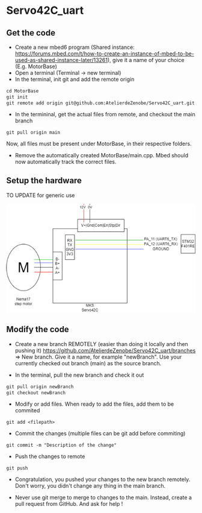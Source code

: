# Servo42C_uart

## Get the code

- Create a new mbed6 program (Shared instance: https://forums.mbed.com/t/how-to-create-an-instance-of-mbed-to-be-used-as-shared-instance-later/13261), give it a name of your choice (E.g. MotorBase)
- Open a terminal (Terminal -> new terminal)  
- In the terminal, init git and add the remote origin
```
cd MotorBase
git init
git remote add origin git@github.com:AtelierdeZenobe/Servo42C_uart.git
```
- In the termininal, get the actual files from remote, and checkout the main branch
```
git pull origin main
```
Now, all files must be present under MotorBase, in their respective folders.
- Remove the automatically created MotorBase/main.cpp. Mbed should now automatically track the correct files. 

## Setup the hardware

TO UPDATE for generic use

![Schematic](./images/Servo42C_uart.png)

## Modify the code

- Create a new branch REMOTELY (easier than doing it locally and then pushing it)
https://github.com/AtelierdeZenobe/Servo42C_uart/branches => New branch.
Give it a name, for example "newBranch". Use your currently checked out branch (main) as the source branch.

- In the terminal, pull the new branch and check it out
```
git pull origin newBranch
git checkout newBranch
```

- Modify or add files. When ready to add the files, add them to be commited
```
git add <filepath>
```

- Commit the changes (multiple files can be git add before commiting)
```
git commit -m "Description of the change"
``` 

- Push the changes to remote
```
git push
```

- Congratulation, you pushed your changes to the new branch remotely. Don't worry, you didn't change any thing in the main branch.

- Never use git merge to merge to changes to the main. Instead, create a pull request from GitHub. And ask for help !